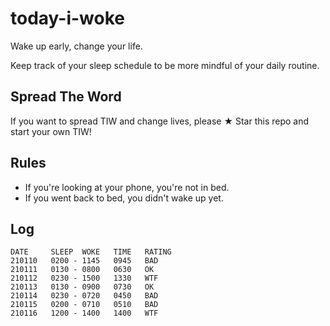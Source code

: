 # today-i-woke
Wake up early, change your life.

Keep track of your sleep schedule to be more mindful of your daily routine.

## Spread The Word

If you want to spread TIW and change lives, please ★ Star this repo and start your own TIW!

## Rules

- If you're looking at your phone, you're not in bed.
- If you went back to bed, you didn't wake up yet.

## Log

```when-i-woke
DATE     SLEEP  WOKE   TIME   RATING
210110   0200 - 1145   0945   BAD
210111   0130 - 0800   0630   OK
210112   0230 - 1500   1330   WTF
210113   0130 - 0900   0730   OK
210114   0230 - 0720   0450   BAD
210115   0200 - 0710   0510   BAD
210116   1200 - 1400   1400   WTF
```
